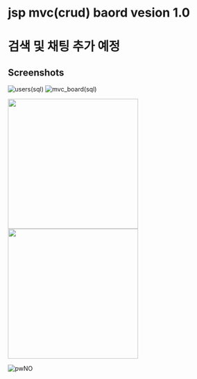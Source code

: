# jsp mvc(crud) baord vesion 1.0
# 검색 및 채팅 추가 예정

Screenshots
-----------
![users(sql)](https://user-images.githubusercontent.com/51360760/59986136-48006600-9670-11e9-85fc-5b932149aeb5.png)
![mvc_board(sql)](https://user-images.githubusercontent.com/51360760/59986139-49ca2980-9670-11e9-8922-049faad257db.png)


<div>
<img width="300" src="https://user-images.githubusercontent.com/51360760/59986573-636c7080-9672-11e9-9508-fea24412059c.png">
<img width="300" src="https://user-images.githubusercontent.com/51360760/59986580-65363400-9672-11e9-89fb-6d3a91995600.png">
</div>

![pwNO](https://user-images.githubusercontent.com/51360760/59986588-6bc4ab80-9672-11e9-8d04-98dcb1200384.png)
